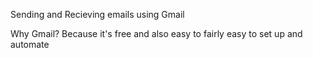 Sending and Recieving emails using Gmail


Why Gmail?
Because it's free and also easy to fairly easy to set up and automate